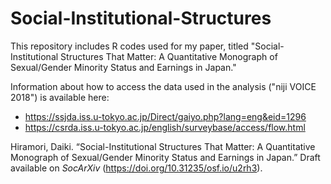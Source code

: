 # Social-Institutional-Structures
This repository includes R codes used for my paper, titled "Social-Institutional Structures That Matter: A Quantitative Monograph of Sexual/Gender Minority Status and Earnings in Japan."

Information about how to access the data used in the analysis ("niji VOICE 2018") is available here:   

- https://ssjda.iss.u-tokyo.ac.jp/Direct/gaiyo.php?lang=eng&eid=1296
- https://csrda.iss.u-tokyo.ac.jp/english/surveybase/access/flow.html

Hiramori, Daiki. “Social-Institutional Structures That Matter: A Quantitative Monograph of Sexual/Gender Minority Status and Earnings in Japan.” Draft available on _SocArXiv_ (https://doi.org/10.31235/osf.io/u2rh3).